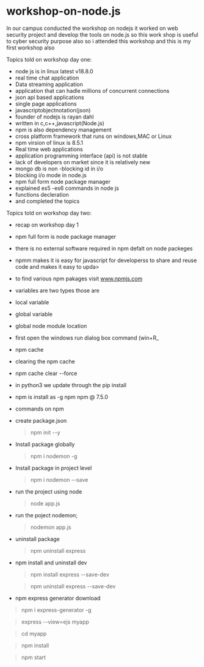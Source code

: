 # workshop-on-node.js
In our campus conducted the workshop on nodejs it worked on web security project and develop the tools on node.js so this work shop is useful to cyber security purpose also so i attended this workshop and this is my first workshop also

Topics told on workshop day one:
* node js is in linux latest v18.8.0 
* real time chat application
* Data streaming application
* application that can hadle millions of concurrent connections
* json api based applications
* single page applications
* javascriptobjectnotation(json)
* founder of nodejs is rayan dahl 
* written in c,c++,javascript(Node.js)
* npm is also dependency management
* cross platform framework that runs on windows,MAC or Linux
* npm virsion of linux is 8.5.1
* Real time web applications
* application  programming interface (api) is not stable
* lack of developers on market since it is relatively new
* mongo db is non -blocking id in i/o
* blocking i/o mode in node.js
* npm full form node package manager
* explained es5 -es6 commands in node js
* functions decleration
* and completed the topics

Topics told on workshop day two:
* recap on workshop day 1
* npm full form is node package manager
* there is no external software required in npm defalt on node packeges
* npmm makes it is easy for javascript for developerss to share and reuse code and makes it easy to upda>
* to find various npm pakages visit www.npmjs.com
* variables are two types those are
* local variable
* global variable
* global node module location
* first open the windows run dialog box command (win+R_
* npm cache
* clearing the npm cache
* npm cache clear --force
* in python3 we update through the pip install
* npm is install as -g npm npm @ 7.5.0
* commands on npm
* create package.json
  > npm init --y
* Install package globally
  > npm i nodemon -g
* Install package in project level
  > npm i nodemon --save
* run the project using node
  > node app.js
* run the poject nodemon;
  > nodemon app.js
* uninstall package
  > npm uninstall express
* npm install and uninstall  dev
  > npm install express --save-dev
 
  > npm uninstall express --save-dev
* npm express generator download
> npm i express-generator -g

> express --view=ejs myapp

> cd  myapp

> npm install

> npm start

